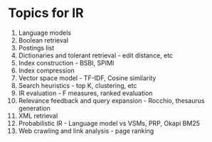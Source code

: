# Topics for IR

1. Language models
2. Boolean retrieval
3. Postings list
4. Dictionaries and tolerant retrieval - edit distance, etc
5. Index construction - BSBI, SPIMI
6. Index compression
7. Vector space model - TF-IDF, Cosine similarity
8. Search heuristics - top K, clustering, etc
9. IR evaluation - F measures, ranked evaluation
10. Relevance feedback and query expansion - Rocchio, thesaurus generation
11. XML retrieval
12. Probabilistic IR - Language model vs VSMs, PRP, Okapi BM25
13. Web crawling and link analysis - page ranking
